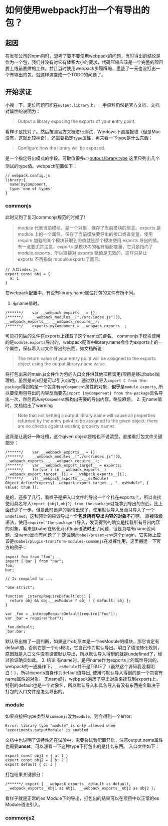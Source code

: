 # 如何使用webpack打出一个有导出的包？
## 起因
在发布公司的npm包时，思考了要不要使用webpack的问题，当时得出的结论是作为一个包，我们并没有对它有体积大小的要求，代码压缩应该是一个完整的项目要上线前要做的工作。并且当时使用webpack步履蹒跚，墨迹了一天也没打出一个有导出的包，就这样演变成一个TODO的问题了。
## 开始求证
小搜一下，定位问题可能在`output.library`上，一手资料仍然是官方文档。文档对属性的说明为：
> Output a library exposing the exports of your entry point.

看样子是找对了。然后按照官方文档进行测试，Windows下直接报错（但是Mac没有，这就比较神奇），还需要指定`type`属性，再来看一下type是什么东西：
> Configure how the library will be exposed.

是一个指定导出模式的字段。可取值很多:point_right:[output.library.type](https://webpack.js.org/configuration/output/#outputlibrarytype)
这里只列出几个测试的type值。webpack配置如下：
```
// webpack.config.js
library:{
  name:myComponent,
  type:'one of types'
}
```
### commonjs
此时又到了复习commonjs规范的时候了!
> module 代表当前模块，是一个对象，保存了当前模块的信息。exports 是 module 上的一个属性，保存了当前模块要导出的接口或者变量，使用 require 加载的某个模块获取到的值就是那个模块使用 exports 导出的值。有一点要尤其注意，exports 是模块内的私有局部变量，它只是指向了 module.exports，所以直接对 exports 赋值是无效的，这样只是让 exports 不再指向 module.exports了而已。
```
// 入口index.js
export const obj = {
  a: 1
}
```
在webpack配置中，有没有library.name属性打包的文件有所不同。
1. 有name值时。
```
/******/ 	var __webpack_exports__ = {};
/******/ 	__webpack_modules__["./src/index.js"](0, __webpack_exports__, __webpack_require__);
/******/ 	exports.myComponent = __webpack_exports__;
```
可见打包后的文件在exports上挂载了这个name的键名。
commonjs下模块使用的是`module.exports`导出的，webpack配置中library.name会作为exports上的一个属性，保存着入口文件导出的东西。如文档所说：
> The return value of your entry point will be assigned to the exports object using the output.library.name value.

将打包出来的main.js文件作为包的入口文件供其他项目调用(项目是经过babel处理的，虽然是mjs但是可以引入cjs包)，通过默认导入`import C from the-package`得到的是一个包含有`myComponent`属性的对象，**似乎**是`module.exports`, 所以要使用包导出的内容反而要先`import {myComponent} from the-package`具名导出一次，然后再从`myComponent`解构出需要的导出内容。略显麻烦。
2. 无name值时，文档给出了warning
> Note that not setting a output.library.name will cause all properties returned by the entry point to be assigned to the given object; there are no checks against existing property names.

这真是让我好一阵吐槽，这个given object是啥也不说清楚。直接看打包文件关键部分：
```
/******/ 	var __webpack_exports__ = {};
/******/ 	__webpack_modules__["./src/index.js"](0, __webpack_exports__, __webpack_require__);
/******/ 	var __webpack_export_target__ = exports;
/******/ 	for(var i in __webpack_exports__) __webpack_export_target__[i] = __webpack_exports__[i];
/******/ 	if(__webpack_exports__.__esModule) Object.defineProperty(__webpack_export_target__, "__esModule", { value: true });
```
是的，还多了几行，看样子是把入口文件的导出一个个挂在exports上，所以直接使用具名导入`import {obj1,obj2} from the-package`就能拿到导出的东西，比上面还少了一步。但是此时诡异的事情出现了，使用默认导入反而只导入了一个`undefined`，这和预计的应该导出**一个包含所有导出内容的对象**不符啊。
直接降级语法，使用`require('the-package')`导入，发现得到的确实是挂载所有导出内容的对象，看来是babel在转化cjs和mjs语法时出了问题，但是为啥有name没问题，没name反而有问题了？
定位到`@babel/preset-env`这个plugin，它实际上应该是`@babel/plugin-transform-modules-commonjs`在发挥作用，这里搬运一下官方的例子：
```
import foo from "foo";
import { bar } from "bar";
foo;
bar;

// Is compiled to ...

"use strict";

function _interopRequireDefault(obj) {
  return obj && obj.__esModule ? obj : { default: obj };
}

var _foo = _interopRequireDefault(require("foo"));
var _bar = require("bar");

_foo.default;
_bar.bar;

```
默认导出做了一层判断，如果这个obj原本是一个esModule的模块，那它肯定有default值，否则它是一个cjs模块，它自己作为默认导出。明白了语法转化规则，原因就是入口文件没有设置默认导出，所以默认导入得到的就是undefined了，经过验证确实如此。
3. 结论
有name时，是将name作为exports上的属性导出的，webpack的一通操作下，`__esModule`并不是TRUE了（虽然这个源码我没看明白！），所以exports自身作为default值导出, 使用时默认导入得到的是一个包含有name属性的对象。
无name时，webpack遍历了导出对象来挂载到exports上，特别的default也是一个对象名，所以默认导入和具名导入有没有东西完全取决于打包的入口文件是怎么导出的。
### module
如果直接把type类型从`commonjs`改为`module`，则会得到一个error:
```
Error: library type "module" is only allowed when 'experiments.outputModule' is enabled
```
文档中也说明了该特性还在试验中，需要将试验配置开启，注意output.name属性也需要**unset**。可以浅看一下这种type下打包出的是什么东西。
入口文件如下：
```
export const obj1 = { a: 1 }
export const obj2 = { b: 2 }
export default { c: 3 }
```
打包结果关键部分：
```
/******/ export { __webpack_exports__default as default, __webpack_exports__obj1 as obj1, __webpack_exports__obj2 as obj2 };
```
看样子就是正常的es Module下的导出，打包出的结果可以在项目中以正常的es Module语法引入。
### commonjs2
